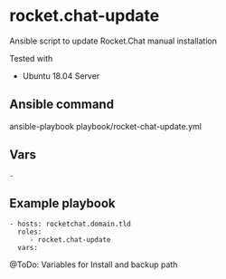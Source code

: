 # rocket.chat-update
Ansible script to update Rocket.Chat manual installation

Tested with
 - Ubuntu 18.04 Server

## Ansible command
ansible-playbook playbook/rocket-chat-update.yml

## Vars
```
- 
```

## Example playbook
```
- hosts: rocketchat.domain.tld
  roles:
     - rocket.chat-update
  vars: 
```

@ToDo:
Variables for Install and backup path